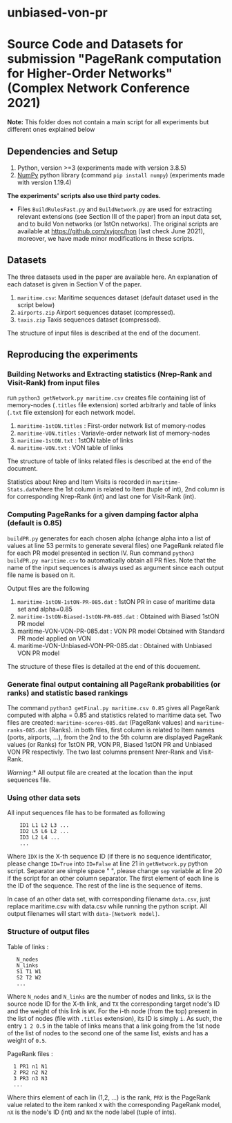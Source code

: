 # unbiased-von-pr

# Source Code and Datasets for submission "PageRank computation for Higher-Order Networks" (Complex Network Conference 2021)

**Note:** This folder does not contain a main script for all experiments but different ones explained below 

## Dependencies and Setup

1. Python, version >=3 (experiments made with version 3.8.5)
2. [NumPy](https://numpy.org/) python library (command `pip install numpy`) (experiments made with version 1.19.4)

**The experiments' scripts also use third party codes.**

- Files `BuildRulesFast.py` and `BuildNetwork.py` are used for extracting relevant extensions (see Section III of the paper) from an input data set, and to build Von networks (or 1stOn networks). The original scripts are available at https://github.com/xyjprc/hon (last check June 2021), moreover, we have made minor modifications in these scripts.

## Datasets

The three datasets used in the paper are available here. An explanation of each dataset is given in Section V of the paper.

1. `maritime.csv`: Maritime sequences dataset (default dataset used in the script below)
2. `airports.zip` Airport sequences dataset (compressed). 
3. `taxis.zip` Taxis sequences dataset (compressed). 

The structure of input files is described at the end of the document. 

## Reproducing the experiments

### Building Networks and Extracting statistics (Nrep-Rank and Visit-Rank) from input files

run `python3 getNetwork.py maritime.csv` creates file containing list of memory-nodes (`.titles` file extension) sorted arbitrarly and table of links (`.txt` file extension) for each network model.

1. `maritime-1stON.titles` : First-order network list of memory-nodes
2. `maritime-VON.titles` : Variavle-order network list of memory-nodes
3. `maritime-1stON.txt` : 1stON table of links
4. `maritime-VON.txt` : VON table of links

The structure of table of links related files is described at the end of the document.

Statistics about Nrep and Item Visits is recorded in `maritime-Stats.dat`where the 1st column is related to Item (tuple of int), 2nd column is for corresponding Nrep-Rank (int) and last one for Visit-Rank (int). 
### Computing PageRanks for a given damping factor alpha (default is 0.85)

`buildPR.py` generates for each chosen alpha (change alpha into a list of values at line 53 permits to generate several files) one PageRank related file for each PR model presented in section IV.
Run command `python3 buildPR.py maritime.csv` to automatically obtain all PR files. Note that the name of the input sequences is always used as argument since each output file name is based on it.

Output files are the following

1. `maritime-1stON-1stON-PR-085.dat` : 1stON PR in case of maritime data set and alpha=0.85
2. `maritime-1stON-Biased-1stON-PR-085.dat` : Obtained with Biased 1stON PR model
3. maritime-VON-VON-PR-085.dat : VON PR model Obtained with Standard PR model applied on VON
4. maritime-VON-Unbiased-VON-PR-085.dat : Obtained with Unbiased VON PR model

The structure of these files is detailed at the end of this docuement.

### Generate final output containing all PageRank probabilities (or ranks) and statistic based rankings

The command `python3 getFinal.py maritime.csv 0.85` gives all PageRank computed with alpha = 0.85 and statistics related to maritime data set. Two files are created: `maritime-scores-085.dat` (PageRank values) and `maritime-ranks-085.dat` (Ranks). in both files, first column is related to Item names (ports, airports, ...), from the 2nd to the 5th column are displayed PageRank values (or Ranks) for 1stON PR, VON PR, Biased 1stON PR and Unbiased VON PR respectivly. The two last columns prensent Nrer-Rank and Visit-Rank.

*Warning:** All output file are created at the location than the input sequences file.
### Using other data sets
All input sequences file has to be formated as following

        ID1 L1 L2 L3 ...
        ID2 L5 L6 L2 ...
        ID3 L2 L4 ...
        ...

Where `IDX` is the X-th sequence ID (if there is no sequence identificator, please change `ID=True` into `ID=False` at line 21 in `getNetwork.py` python script. Separator are simple space " ", please change `sep` variable at line 20 if the script for an other column separator. The first element of each line is the ID of the sequence.
The rest of the line is the sequence of items.

In case of an other data set, with corresponding filename `data.csv`, just replace maritime.csv with data.csv while running the python script. All output filenames will start with `data-[Network model]`.

### Structure of output files

Table of links : 

       N_nodes
       N_links
       S1 T1 W1
       S2 T2 W2
       ...

Where `N_nodes` and `N_links` are the number of nodes and links, `SX` is the source node ID for the X-th link, and `TX` the corresponding target node's ID and the weight of this link is `WX`. For the i-th node (from the top) present in the list of nodes (file with `.titles` extension), its ID is simply `i`. As such, the entry `1 2 0.5` in the table of links means that a link going from the 1st node of the list of nodes to the second one of the same list, exists and has a weight of `0.5`.

PageRank files : 

      1 PR1 n1 N1
      2 PR2 n2 N2
      3 PR3 n3 N3
      ...

Where thirs element of each lin (1,2, ...) is the rank, `PRX` is the PageRank value related to the item ranked `X` with the corresponding PageRank model, `nX` is the node's ID (int) and `NX` the node label (tuple of ints).
